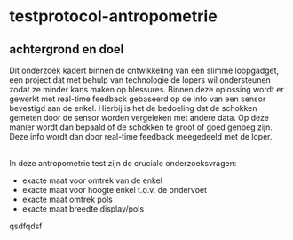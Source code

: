 # testprotocol-antropometrie

## achtergrond en doel

Dit onderzoek kadert binnen de ontwikkeling van een slimme loopgadget, een project dat met behulp van technologie de lopers wil ondersteunen zodat ze minder kans maken op blessures. Binnen deze oplossing wordt er gewerkt met real-time feedback gebaseerd op de info van een sensor bevestigd aan de enkel. Hierbij is het de bedoeling dat de schokken gemeten door de sensor worden vergeleken met andere data. Op deze manier wordt dan bepaald of de schokken te groot of goed genoeg zijn. Deze info wordt dan door real-time feedback meegedeeld met de loper. <br><br> 

In deze antropometrie test zijn de cruciale onderzoeksvragen: 
<ul>
<li>
exacte maat voor omtrek van de enkel 
</li>
<li>
exacte maat voor hoogte enkel t.o.v. de ondervoet 
</li>
<li>
exacte maat omtrek pols
</li>
<li>
exacte maat breedte display/pols 
</li>
</ul>
qsdfqdsf

 
